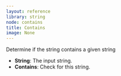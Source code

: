 ```yaml
---
layout: reference
library: string
node: contains
title: Contains
image: None
---
```

Determine if the string contains a given string

* **String**: The input string.
* **Contains**: Check for this string.
